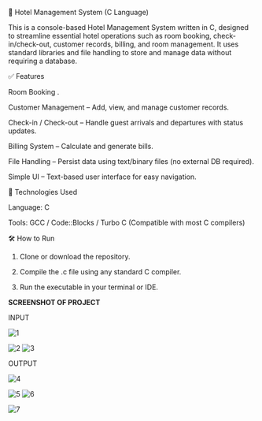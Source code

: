 🏨 Hotel Management System (C Language)

This is a console-based Hotel Management System written in C, designed to streamline essential hotel operations such as room booking, check-in/check-out, customer records, billing, and room management. It uses standard libraries and file handling to store and manage data without requiring a database.

✅ Features

Room Booking .

Customer Management – Add, view, and manage customer records.

Check-in / Check-out – Handle guest arrivals and departures with status updates.

Billing System – Calculate and generate bills.

File Handling – Persist data using text/binary files (no external DB required).

Simple UI – Text-based user interface for easy navigation.


📁 Technologies Used

Language: C

Tools: GCC / Code::Blocks / Turbo C (Compatible with most C compilers)


🛠 How to Run

1. Clone or download the repository.


2. Compile the .c file using any standard C compiler.


3. Run the executable in your terminal or IDE.



**SCREENSHOT OF PROJECT**

INPUT







![1](https://github.com/user-attachments/assets/14f05f83-a4d7-461e-a6ad-9bb6157d3a58)


![2](https://github.com/user-attachments/assets/fe25d922-1f69-4aa7-b425-af9cd5605083)
![3](https://github.com/user-attachments/assets/1f47d35c-2f64-46a6-bfd8-fc2e5a050f77)



OUTPUT


![4](https://github.com/user-attachments/assets/e0348108-4fe4-4919-9aec-52f184ee1972)


![5](https://github.com/user-attachments/assets/834dfc7e-b47a-4b3c-900d-1cab51a0f7c1)
![6](https://github.com/user-attachments/assets/487259b3-e333-44a6-8d89-c8348b033523)

![7](https://github.com/user-attachments/assets/80c24063-0b73-4088-b856-b19bfaa752cd)

